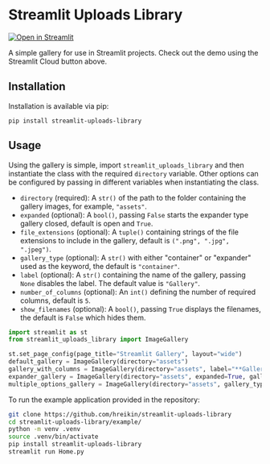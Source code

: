 # Streamlit Uploads Library

[![Open in Streamlit](https://static.streamlit.io/badges/streamlit_badge_black_white.svg)](https://hreikin-streamlit-uploads-library-home-s3igns.streamlit.app/)

A simple gallery for use in Streamlit projects. Check out the demo using the Streamlit Cloud button above.

## Installation

Installation is available via pip:

```
pip install streamlit-uploads-library
```

## Usage

Using the gallery is simple, import `streamlit_uploads_library` and then instantiate the class with the 
required `directory` variable. Other options can be configured by passing in different variables 
when instantiating the class.

- `directory` (required): A `str()` of the path to the folder containing the gallery images, for example, `"assets"`.
- `expanded` (optional): A `bool()`, passing `False` starts the expander type gallery closed, default is open and `True`.
- `file_extensions` (optional): A `tuple()` containing strings of the file extensions to include in the gallery, default is `(".png", ".jpg", ".jpeg")`.
- `gallery_type` (optional): A `str()` with either "container" or "expander" used as the keyword, the default is `"container"`.
- `label` (optional): A `str()` containing the name of the gallery, passing `None` disables the label. The default value is `"Gallery"`.
- `number_of_columns` (optional): An `int()` defining the number of required columns, default is `5`.
- `show_filenames` (optional): A `bool()`, passing `True` displays the filenames, the default is `False` which hides them.

```python
import streamlit as st
from streamlit_uploads_library import ImageGallery

st.set_page_config(page_title="Streamlit Gallery", layout="wide")
default_gallery = ImageGallery(directory="assets")
gallery_with_columns = ImageGallery(directory="assets", label="**Gallery - Columns**", number_of_columns=3)
expander_gallery = ImageGallery(directory="assets", expanded=True, gallery_type="expander", label="**Gallery - Expander**")
multiple_options_gallery = ImageGallery(directory="assets", gallery_type="expander", label="**Gallery - Multiple Options**", number_of_columns=3, show_filename=False)
```

To run the example application provided in the repository:

```bash
git clone https://github.com/hreikin/streamlit-uploads-library
cd streamlit-uploads-library/example/
python -m venv .venv
source .venv/bin/activate
pip install streamlit-uploads-library
streamlit run Home.py
```